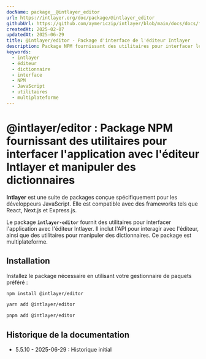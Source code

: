 ```yaml
---
docName: package__@intlayer_editor
url: https://intlayer.org/doc/package/@intlayer_editor
githubUrl: https://github.com/aymericzip/intlayer/blob/main/docs/docs/fr/packages/@intlayer/editor/index.md
createdAt: 2025-02-07
updatedAt: 2025-06-29
title: @intlayer/editor - Package d'interface de l'éditeur Intlayer
description: Package NPM fournissant des utilitaires pour interfacer les applications avec l'éditeur Intlayer et manipuler des dictionnaires dans tous les frameworks JavaScript.
keywords:
  - intlayer
  - éditeur
  - dictionnaire
  - interface
  - NPM
  - JavaScript
  - utilitaires
  - multiplateforme
---
```


# @intlayer/editor : Package NPM fournissant des utilitaires pour interfacer l'application avec l'éditeur Intlayer et manipuler des dictionnaires

**Intlayer** est une suite de packages conçue spécifiquement pour les développeurs JavaScript. Elle est compatible avec des frameworks tels que React, Next.js et Express.js.

Le package **`intlayer-editor`** fournit des utilitaires pour interfacer l'application avec l'éditeur Intlayer. Il inclut l'API pour interagir avec l'éditeur, ainsi que des utilitaires pour manipuler des dictionnaires. Ce package est multiplateforme.

## Installation

Installez le package nécessaire en utilisant votre gestionnaire de paquets préféré :

```bash
npm install @intlayer/editor
```

```bash
yarn add @intlayer/editor
```

```bash
pnpm add @intlayer/editor
```

## Historique de la documentation

- 5.5.10 - 2025-06-29 : Historique initial
